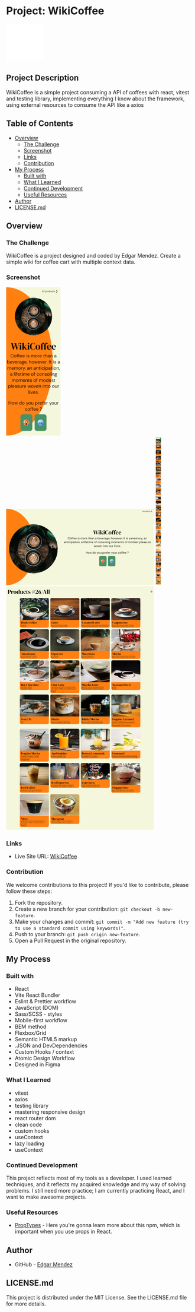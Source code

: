 # Project: WikiCoffee

<img src="/public/EM-2.png" alt="Logo" width="100">

## Project Description

WikiCoffee is a simple project consuming a API of coffees with react, vitest and testing library, implementing everything I know about the framework, using external resources to consume the API like a axios

## Table of Contents
 
- [Overview](#overview)
  - [The Challenge](#the-challenge)
  - [Screenshot](#screenshot)
  - [Links](#links)
  - [Contribution](#contribution)
- [My Process](#my-process)
  - [Built with](#built-with)
  - [What I Learned](#what-i-learned)
  - [Continued Development](#continued-development)
  - [Useful Resources](#useful-resources)
- [Author](#author)
- [LICENSE.md](#licensemd)

## Overview

### The Challenge

WikiCoffee is a project designed and coded by Edgar Mendez. Create a simple wiki for coffee cart with multiple context data.

### Screenshot

<img src="/public/design/HomeMobile.png" alt="HomeMobile" height="400">
<img src="/public/design/HomeDesktop.png" alt="HomeDesktop" width="400">
<img src="/public/design/productsMobile.png" alt="productsMobile" height="400">
<img src="/public/design/productsDesktop.png" alt="productsDesktop" width="400">


### Links

- Live Site URL: [WikiCoffee](https://preeminent-clafoutis-155b8c.netlify.app/)

### Contribution

We welcome contributions to this project! If you'd like to contribute, please follow these steps:

1. Fork the repository.
2. Create a new branch for your contribution: `git checkout -b new-feature`.
3. Make your changes and commit: `git commit -m "Add new feature (try to use a standard commit using keywords)"`.
4. Push to your branch: `git push origin new-feature`.
5. Open a Pull Request in the original repository.

## My Process

### Built with

- React
- Vite React Bundler
- Eslint & Prettier workflow
- JavaScript (DOM)
- Sass/SCSS - styles
- Mobile-first workflow
- BEM method
- Flexbox/Grid
- Semantic HTML5 markup
- .JSON and DevDependencies
- Custom Hooks / context 
- Atomic Design Workflow
- Designed in Figma

### What I Learned

- vitest
- axios
- testing library
- mastering responsive design
- react router dom
- clean code
- custom hooks
- useContext
- lazy loading
- useContext

### Continued Development

This project reflects most of my tools as a developer. I used learned techniques, and it reflects my acquired knowledge and my way of solving problems. I still need more practice; I am currently practicing React, and I want to make awesome projects.

### Useful Resources

- [PropTypes](https://www.npmjs.com/package/prop-types) - Here you're gonna learn more about this npm, which is important when you use props in React.

## Author

- GitHub - [Edgar Mendez](https://github.com/R3ptarGreen)

## LICENSE.md

This project is distributed under the MIT License. See the LICENSE.md file for more details.


